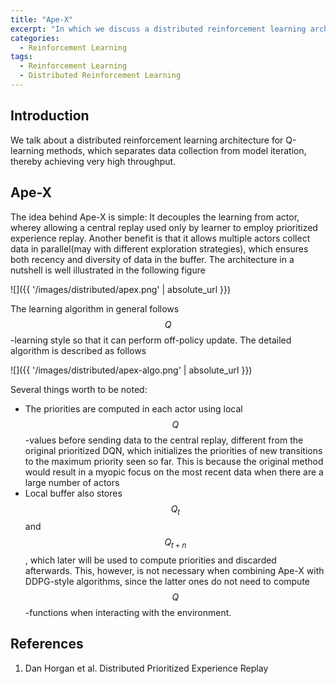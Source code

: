 ```yaml
---
title: "Ape-X"
excerpt: "In which we discuss a distributed reinforcement learning architecture for Q-learning methods."
categories:
  - Reinforcement Learning
tags:
  - Reinforcement Learning
  - Distributed Reinforcement Learning
---
```


## Introduction

We talk about a distributed reinforcement learning architecture for Q-learning methods, which separates data collection from model iteration, thereby achieving very high throughput.

## Ape-X

The idea behind Ape-X is simple: It decouples the learning from actor, wherey allowing a central replay used only by learner to employ prioritized experience replay. Another benefit is that it allows multiple actors collect data in parallel(may with different exploration strategies), which ensures both recency and diversity of data in the buffer. The architecture in a nutshell is well illustrated in the following figure

![]({{ '/images/distributed/apex.png' | absolute_url }})

The learning algorithm in general follows $$Q$$-learning style so that it can perform off-policy update. The detailed algorithm is described as follows

![]({{ '/images/distributed/apex-algo.png' | absolute_url }})

Several things worth to be noted:

- The priorities are computed in each actor using local $$Q$$-values before sending data to the central replay, different from the original prioritized DQN, which initializes the priorities of new transitions to the maximum priority seen so far. This is because the original method would result in a myopic focus on the most recent data when there are a large number of actors
- Local buffer also stores $$Q_t$$ and $$Q_{t+n}$$, which later will be used to compute priorities and discarded afterwards. This, however, is not necessary when combining Ape-X with DDPG-style algorithms, since the latter ones do not need to compute $$Q$$-functions when interacting with the environment.


## References

1. Dan Horgan et al. Distributed Prioritized Experience Replay

